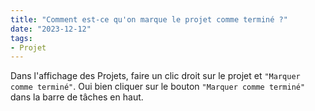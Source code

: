 ```yaml
---
title: "Comment est-ce qu'on marque le projet comme terminé ?"
date: "2023-12-12"
tags:
- Projet
---
```


Dans l'affichage des Projets, faire un clic droit sur le projet et `"Marquer comme terminé"`. 
Oui bien cliquer sur le bouton `"Marquer comme terminé"` dans la barre de tâches en haut.
